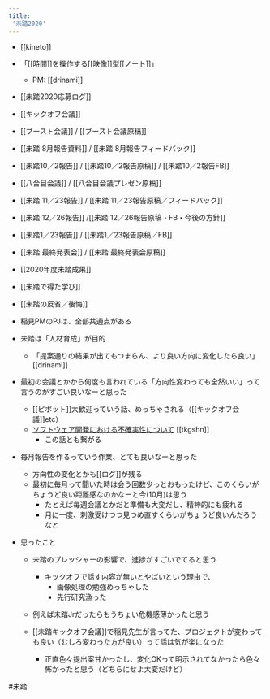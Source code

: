 ```yaml
---
title:
 '未踏2020'
---
```


- [[kineto]]

- 「[[時間]]を操作する[[映像]]型[[ノート]]」
    - PM: [[drinami]]

- [[未踏2020応募ログ]]
- [[キックオフ会議]]
- [[ブースト会議]] / [[ブースト会議原稿]]
- [[未踏 8月報告資料]] / [[未踏 8月報告フィードバック]]
- [[未踏10／2報告]] / [[未踏10／2報告原稿]] / [[未踏10／2報告FB]]
- [[八合目会議]] / [[八合目会議プレゼン原稿]]
- [[未踏 11／23報告]] / [[未踏 11／23報告原稿／フィードバック]]
- [[未踏 12／26報告]] /[[未踏 12／26報告原稿・FB・今後の方針]]
- [[未踏1／23報告]] / [[未踏1／23報告原稿／FB]]
- [[未踏 最終発表会]] / [[未踏 最終発表会原稿]]
- [[2020年度未踏成果]]

- [[未踏で得た学び]]
- [[未踏の反省／後悔]]

- 稲見PMのPJは、全部共通点がある

- 未踏は「人材育成」が目的
    - 「提案通りの結果が出てもつまらん、より良い方向に変化したら良い」[[drinami]]

- 最初の会議とかから何度も言われている「方向性変わっても全然いい」って言うのがすごい良いなーと思った
    - [[ピボット]]大歓迎っていう話、めっちゃされる（[[キックオフ会議]]etc）
    - [ソフトウェア開発における不確実性について](https://note.com/tkgshn/n/n3eded47a29ca) [[tkgshn]]
        - この話とも繋がる

- 毎月報告を作るっていう作業、とても良いなーと思った
    - 方向性の変化とかも[[ログ]]が残る
    - 最初に毎月って聞いた時は会う回数少っとおもったけど、このくらいがちょうど良い距離感なのかなーと今(10月)は思う
        - たとえば毎週会議とかだと準備も大変だし、精神的にも疲れる
        - 月に一度、刺激受けつつ見つめ直すくらいがちょうど良いんだろうなと

- 思ったこと
    - 未踏のプレッシャーの影響で、進捗がすごいでてると思う
        - キックオフで話す内容が無いとやばいという理由で、
            - 画像処理の勉強めっちゃした
            - 先行研究漁った
    - 例えば未踏Jrだったらもうちょい危機感薄かったと思う

    - [[未踏キックオフ会議]]で稲見先生が言ってた、プロジェクトが変わっても良い（むしろ変わった方が良い）って話は気が楽になった
        - 正直色々提出案甘かったし、変化OKって明示されてなかったら色々怖かったと思う（どちらにせよ大変だけど）


#未踏